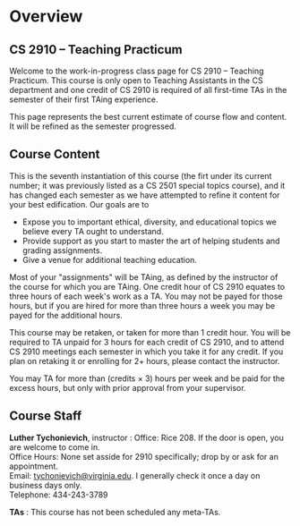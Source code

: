 Overview
========

CS 2910 &ndash; Teaching Practicum
----------------------------------

Welcome to the work-in-progress class page for CS 2910 &ndash; Teaching Practicum.  This course is only open to Teaching Assistants in the CS department and one credit of CS 2910 is required of all first-time TAs in the semester of their first TAing experience.

This page represents the best current estimate of course flow and content.  It will be refined as the semester progressed.


Course Content
--------------

This is the seventh instantiation of this course (the firt under its current number; it was previously listed as a CS 2501 special topics course), and it has changed each semester as we have attempted to refine it content for your best edification.  Our goals are to

- Expose you to important ethical, diversity, and educational topics we believe every TA ought to understand.
- Provide support as you start to master the art of helping students and grading assignments.
- Give a venue for additional teaching education.

Most of your "assignments" will be TAing, as defined by the instructor of the course for which you are TAing.  One credit hour of CS 2910 equates to three hours of each week's work as a TA.  You may not be payed for those hours, but if you are hired for more than three hours a week you may be payed for the additional hours.

This course may be retaken, or taken for more than 1 credit hour.  You will be required to TA unpaid for 3 hours for each credit of CS 2910, and to attend CS 2910 meetings each semester in which you take it for any credit.  If you plan on retaking it or enrolling for 2+ hours, please contact the instructor.

You may TA for more than (credits &times; 3) hours per week and be paid for the excess hours, but only with prior approval from your supervisor.


Course Staff
------------

**Luther Tychonievich**, instructor
:   Office: Rice 208. If the door is open, you are welcome to come in. <br/> Office Hours: None set asside for 2910 specifically; drop by or ask for an appointment. <br/> Email: tychonievich@virginia.edu. I generally check it once a day on business days only. <br/> Telephone: 434-243-3789

**TAs**
:   This course has not been scheduled any meta-TAs.    



